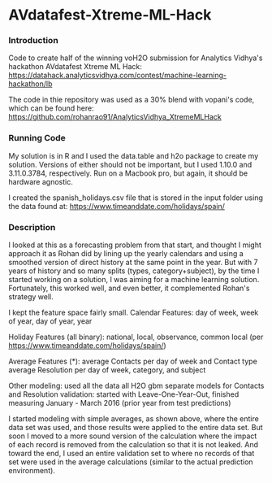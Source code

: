 # AVdatafest-Xtreme-ML-Hack

### Introduction
Code to create half of the winning voH2O submission for Analytics Vidhya's hackathon AVdatafest Xtreme ML Hack:  
https://datahack.analyticsvidhya.com/contest/machine-learning-hackathon/lb  

The code in thie repository was used as a 30% blend with vopani's code, which can be found here:  
https://github.com/rohanrao91/AnalyticsVidhya_XtremeMLHack

### Running Code
My solution is in R and I used the data.table and h2o package to create my solution. Versions of either should not be important, but I used  1.10.0 and 3.11.0.3784, respectively. Run on a Macbook pro, but again, it should be hardware agnostic.

I created the spanish_holidays.csv file that is stored in the input folder using the data found at: https://www.timeanddate.com/holidays/spain/

### Description
I looked at this as a forecasting problem from that start, and thought I might approach it as Rohan did by lining up the yearly calendars and using a smoothed version of direct history at the same point in the year. But with 7 years of history and so many splits (types, category+subject), by the time I started working on a solution, I was aiming for a machine learning solution. Fortunately, this worked well, and even better, it complemented Rohan's strategy well.

I kept the feature space fairly small.
Calendar Features:
  day of week, week of year, day of year, year

Holiday Features (all binary):
  national, local, observance, common local (per https://www.timeanddate.com/holidays/spain/)

Average Features (*):
  average Contacts per day of week and Contact type
  average Resolution per day of week, category, and subject

Other modeling:
  used all the data
  all H2O gbm
  separate models for Contacts and Resolution
  validation: started with Leave-One-Year-Out, finished measuring January - March 2016 (prior year from test predictions)

I started modeling with simple averages, as shown above, where the entire data set was used, and those results were applied to the entire data set. But soon I moved to a more sound version of the calculation where the impact of each record is removed from the calculation so that it is not leaked. And toward the end, I used an entire validation set to where no records of that set were used in the average calculations (similar to the actual prediction environment).
